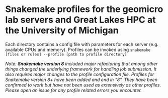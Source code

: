 # Snakemake profiles for the geomicro lab servers and Great Lakes HPC at the University of Michigan

Each directory contains a config file with parameters for each server (e.g. available CPUs and memory). Profiles can be invoked using `snakemake [files or rules] --profile [path to profile directory]`

*Note: **Snakemake version 8** included major refactoring that among other things changed the underlying framework for handling job submission. It also requires major changes to the profile configuration file. Profiles for Snakemake version 8+ have been added and end in "8". They have been confirmed to work but have not been used as extensively as other profiles. Please open an issue for any profile related errors you encounter.*